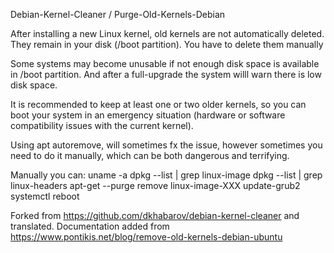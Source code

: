 Debian-Kernel-Cleaner / Purge-Old-Kernels-Debian

After installing a new Linux kernel, old kernels are not automatically deleted. They remain in your disk (/boot partition). You have to delete them manually

Some systems may become unusable if not enough disk space is available in /boot partition. And after a full-upgrade the system willl warn there is low disk space.

It is recommended to keep at least one or two older kernels, so you can boot your system in an emergency situation (hardware or software compatibility issues with the current kernel).

Using apt autoremove, will sometimes fx the issue, however sometimes you need to do it manually, which can be both dangerous and terrifying.

Manually you can:
                  uname -a
                  dpkg --list | grep linux-image 
                  dpkg --list | grep linux-headers
                  apt-get --purge remove linux-image-XXX
                  update-grub2
                  systemctl reboot
                  



Forked from https://github.com/dkhabarov/debian-kernel-cleaner and translated.
Documentation added from https://www.pontikis.net/blog/remove-old-kernels-debian-ubuntu

